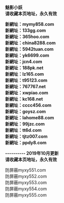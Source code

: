 <p><b>魅影小妖<br>
请收藏本页地址，永久有效<br>

新網址：mymy858.com<br>
新網址：133gg.com<br>
新網址：365hoo.com<br>
新網址：china8288.com<br>
新網址：5942tuan.com<br>
新網址：yk6699.com<br>
新網址：jcn4.com<br>
新網址：188pk.net<br>
新網址：lz165.com<br>
新網址：t95123.com<br>
新網址：767767.net<br>
新網址：xwpiao.com<br>
新網址：kc168.net<br>
新網址：cccc456.com<br>
新網址：goysz.com<br>
新網址：lahome88.com<br>
新網址：99jzc.com<br>
新網址：tt6d.com<br>
新網址：tjtz007.com<br>
新網址：ppdy8.com<br>

---------- 2019年10月更新<br>
请收藏本页地址，永久有效</b></p>

防屏蔽myxy551.com<br>
防屏蔽myxy552.com<br>
防屏蔽myxy553.com<br>
防屏蔽myxy554.com<br>
防屏蔽myxy555.com<br>
